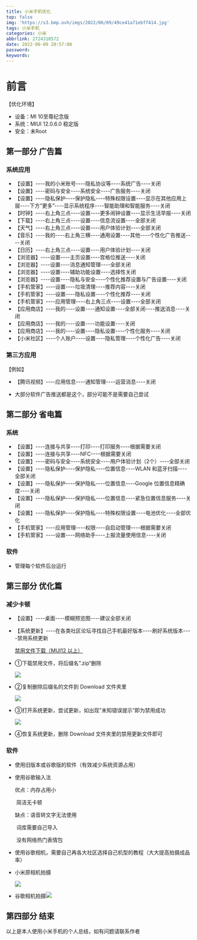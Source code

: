```yaml
---
title: 小米手机优化
top: false
img: 'https://s3.bmp.ovh/imgs/2022/06/09/49ce41a71ebff414.jpg'
tags: 小米手机
categories: 小米
abbrlink: 2724310572
date: 2022-06-09 20:57:08
password:
keywords:
---
```


# 前言

【优化环境】

- 设备：MI 10至尊纪念版
- 系统：MIUI 12.0.6.0 稳定版
- 安全：未Root

## 第一部分 广告篇

### 系统应用

- 【设置】----我的小米账号----隐私协议等----系统广告----关闭
- 【设置】----密码与安全----系统安全----广告服务----关闭
- 【设置】----隐私保护----保护隐私----特殊权限设置----显示在其他应用上层----下方“更多”----显示系统程序----智能助理和智能服务----关闭
- 【时钟】----右上角三点----设置----更多闹钟设置----显示生活早报----关闭
- 【下载】----右上角三点----设置----信息流设置----全部关闭
- 【天气】----右上角三点----设置----用户体验计划----全部关闭
- 【音乐】----我的----右上角三横----通用设置----其他----个性化广告推送----关闭
- 【日历】----右上角三点----设置----用户体验计划----关闭
- 【浏览器】----设置----主页设置----宫格位推送----关闭
- 【浏览器】----设置----消息通知管理----全部关闭
- 【浏览器】----设置----辅助功能设置----选择性关闭
- 【浏览器】----设置----隐私与安全----个性化推荐设置与广告设置----关闭
- 【手机管家】----设置----垃圾清理----推荐内容----关闭
- 【手机管家】----设置----隐私设置----个性化推荐----关闭
- 【手机管家】----应用管理----右上角三点----设置----全部关闭
- 【应用商店】----我的----设置----通知设置----全部关闭----推送消息----关闭
- 【应用商店】----我的----设置----功能设置----关闭
- 【应用商店】----我的----设置----隐私设置----个性化服务----关闭
- 【小米社区】----个人账户----设置----隐私管理----个性化广告----关闭

### 第三方应用

【例如】

- 【腾讯视频】----应用信息----通知管理----运营消息----关闭

- 大部分软件广告推送都是这个，部分可能不是需要自己尝试

## 第二部分 省电篇

### 系统

- 【设置】----连接与共享----打印----打印服务----根据需要关闭
- 【设置】----连接与共享----NFC----根据需要关闭
- 【设置】----密码与安全----系统安全----用户体验计划（2个）----全部关闭
- 【设置】----隐私保护----保护隐私----位置信息----WLAN 和蓝牙扫描----全部关闭
- 【设置】----隐私保护----保护隐私----位置信息----Google 位置信息精确度----关闭
- 【设置】----隐私保护----保护隐私----位置信息----紧急位置信息服务----关闭
- 【设置】----隐私保护----保护隐私----特殊权限设置----电池优化----全部优化
- 【手机管家】----应用管理----权限----自启动管理----根据需要关闭
- 【手机管家】----设置----网络助手----上报流量使用信息----关闭

### 软件

- 管理每个软件后台运行

## 第三部分 优化篇

### 减少卡顿

- 【设置】----桌面----模糊预览图----建议全部关闭

- 【系统更新】----在各类社区论坛寻找自己手机最好版本----刷好系统版本----禁用系统更新

  [禁用文件下载（MUI12 以上）](https://wwc.lanzoum.com/iKJPP06xq81a)

- ①下载禁用文件，将后缀名”.zip“删除

  ![](https://s3.bmp.ovh/imgs/2022/06/25/ffb164c6077a29f6.png)

- ②复制删除后缀名的文件到 Download 文件夹里

  ![](https://s3.bmp.ovh/imgs/2022/06/25/6f052e463f9dc99d.png)

- ③打开系统更新，尝试更新，如出现”未知错误提示“即为禁用成功

  ![](https://s3.bmp.ovh/imgs/2022/06/25/421eb295ee089dd2.jpg)

- ④恢复系统更新，删除 Download 文件夹里的禁用更新文件即可

### 软件

- 使用旧版本或谷歌版的软件（有效减少系统资源占用）

- 使用谷歌输入法

  优点：内存占用小

  ​			简洁无卡顿

  缺点：语音转文字无法使用

  ​			词库需要自己导入

  ​			没有网络热门表情包

- 使用谷歌相机，需要自己再各大社区选择自己机型的教程（大大提高拍摄成品率）

- 小米原相机拍摄

  ![](https://s3.bmp.ovh/imgs/2022/06/25/3ac950c4faf0ce03.jpg)

- 谷歌相机拍摄![](https://s3.bmp.ovh/imgs/2022/06/25/b0877ac009f97efc.jpg)

## 第四部分 结束

以上是本人使用小米手机的个人总结，如有问题请联系作者
